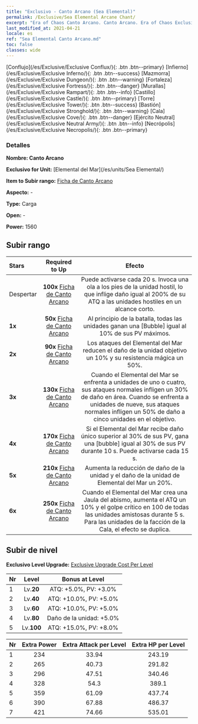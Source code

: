 ```yaml
---
title: "Exclusivo - Canto Arcano (Sea Elemental)"
permalink: /Exclusive/Sea Elemental Arcane Chant/
excerpt: "Era of Chaos Canto Arcano. Canto Arcano. Era of Chaos Exclusivo Canto Arcano. Elemental del Mar Exclusivo."
last_modified_at: 2021-04-21
locale: es
ref: "Sea Elemental Canto Arcano.md"
toc: false
classes: wide
---
```

 [Conflujo](/es/Exclusive/Exclusive Conflux/){: .btn .btn--primary} [Infierno](/es/Exclusive/Exclusive Inferno/){: .btn .btn--success} [Mazmorra](/es/Exclusive/Exclusive Dungeon/){: .btn .btn--warning} [Fortaleza](/es/Exclusive/Exclusive Fortress/){: .btn .btn--danger} [Murallas](/es/Exclusive/Exclusive Rampart/){: .btn .btn--info} [Castillo](/es/Exclusive/Exclusive Castle/){: .btn .btn--primary} [Torre](/es/Exclusive/Exclusive Tower/){: .btn .btn--success} [Bastión](/es/Exclusive/Exclusive Stronghold/){: .btn .btn--warning} [Cala](/es/Exclusive/Exclusive Cove/){: .btn .btn--danger} [Ejército Neutral](/es/Exclusive/Exclusive Neutral Army/){: .btn .btn--info} [Necrópolis](/es/Exclusive/Exclusive Necropolis/){: .btn .btn--primary} 

### Detalles
 **Nombre: Canto Arcano** 

 **Exclusivo for Unit:** [Elemental del Mar](/es/units/Sea Elemental/) 

 **Item to Subir rango:** [Ficha de Canto Arcano](/es/Items/con_915/)

 **Aspecto:** -

 **Type:** Carga

 **Open:** -

 **Power:** 1560

## Subir rango

  |     Stars    |  Required to Up | Efecto |
  |:-------------|:---------------:|:---------------:|
  |  Despertar  | **100x** [Ficha de Canto Arcano](/es/Items/con_915/) | <Tidal Waves> Puede activarse cada 20 s. Invoca una ola a los pies de la unidad hostil, lo que inflige daño igual al 200% de su ATQ a las unidades hostiles en un alcance corto. |
  | **1x** <i class="fas fa-star"/> | **50x** [Ficha de Canto Arcano](/es/Items/con_915/) | Al principio de la batalla, todas las unidades ganan una [Bubble] igual al 10% de sus PV máximos. |
  | **2x** <i class="fas fa-star"/> | **90x** [Ficha de Canto Arcano](/es/Items/con_915/) | Los ataques del Elemental del Mar reducen el daño de la unidad objetivo un 10% y su resistencia mágica un 50%. |
  | **3x** <i class="fas fa-star"/> | **130x** [Ficha de Canto Arcano](/es/Items/con_915/) | Cuando el Elemental del Mar se enfrenta a unidades de uno o cuatro, sus ataques normales infligen un 30% de daño en área. Cuando se enfrenta a unidades de nueve, sus ataques normales infligen un 50% de daño a cinco unidades en el objetivo. |
  | **4x** <i class="fas fa-star"/> | **170x** [Ficha de Canto Arcano](/es/Items/con_915/) | Si el Elemental del Mar recibe daño único superior al 30% de sus PV, gana una [bubble] igual al 30% de sus PV durante 10 s. Puede activarse cada 15 s. |
  | **5x** <i class="fas fa-star"/> | **210x** [Ficha de Canto Arcano](/es/Items/con_915/) | Aumenta la reducción de daño de la unidad y el daño de la unidad de Elemental del Mar un 20%. |
  | **6x** <i class="fas fa-star"/> | **250x** [Ficha de Canto Arcano](/es/Items/con_915/) | Cuando el Elemental del Mar crea una Jaula del abismo, aumenta el ATQ un 10% y el golpe crítico en 100 de todas las unidades amistosas durante 5 s. Para las unidades de la facción de la Cala, el efecto se duplica. |


## Subir de nivel
 **Exclusivo Level Upgrade:** [Exclusive Upgrade Cost Per Level](/Exclusive/ExclusiveUpgradeCostPerLevel/)

  |  Nr  |   Level  | Bonus at Level |
  |:-----|:--------:|:--------------:|
  | 1 | Lv.**20** | ATQ: +5.0%, PV: +3.0% |
  | 2 | Lv.**40** | ATQ: +10.0%, PV: +5.0% |
  | 3 | Lv.**60** | ATQ: +10.0%, PV: +5.0% |
  | 4 | Lv.**80** | Daño de la unidad: +5.0% |
  | 5 | Lv.**100** | ATQ: +15.0%, PV: +8.0% |


  |  Nr  |  Extra Power | Extra Attack per Level | Extra HP per Level |
  |:-----|:--------:|:--------:|:--------:|
  | 1 | 234 | 33.94 | 243.19 |
  | 2 | 265 | 40.73 | 291.82 |
  | 3 | 296 | 47.51 | 340.46 |
  | 4 | 328 | 54.3 | 389.1 |
  | 5 | 359 | 61.09 | 437.74 |
  | 6 | 390 | 67.88 | 486.37 |
  | 7 | 421 | 74.66 | 535.01 |


